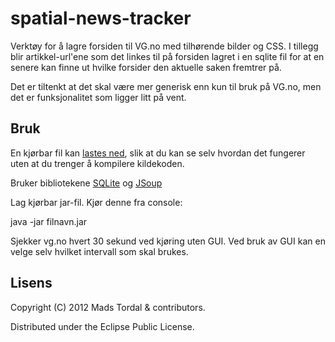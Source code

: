 # spatial-news-tracker
Verktøy for å lagre forsiden til VG.no med tilhørende bilder og CSS. I tillegg blir artikkel-url'ene som det linkes til på forsiden lagret i en sqlite fil for at en senere kan finne ut hvilke forsider den aktuelle saken fremtrer på.

Det er tiltenkt at det skal være mer generisk enn kun til bruk på VG.no, men det er funksjonalitet som ligger litt på vent.


## Bruk

En kjørbar fil kan [lastes ned](https://github.com/downloads/maads/spatial-news-tracker/snt.jar), slik at du kan se selv hvordan det fungerer uten at du trenger å kompilere kildekoden.

Bruker bibliotekene [SQLite](http://www.zentus.com/sqlitejdbc/) og [JSoup](http://jsoup.org/)

Lag kjørbar jar-fil. Kjør denne fra console:

java -jar filnavn.jar

Sjekker vg.no hvert 30 sekund ved kjøring uten GUI. Ved bruk av GUI kan en velge selv hvilket intervall som skal brukes.

## Lisens

Copyright (C) 2012 Mads Tordal & contributors.

Distributed under the Eclipse Public License.
